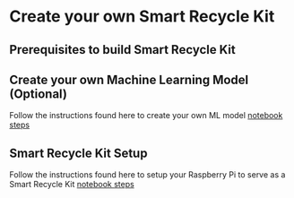 # Create your own Smart Recycle Kit


## Prerequisites to build Smart Recycle Kit




## Create your own Machine Learning Model (Optional)
Follow the instructions found here to create your own ML model 
[notebook steps](notebook/README.md)




## Smart Recycle Kit Setup
Follow the instructions found here to setup your Raspberry Pi to serve as a Smart Recycle Kit
[notebook steps](iot/README.md)

